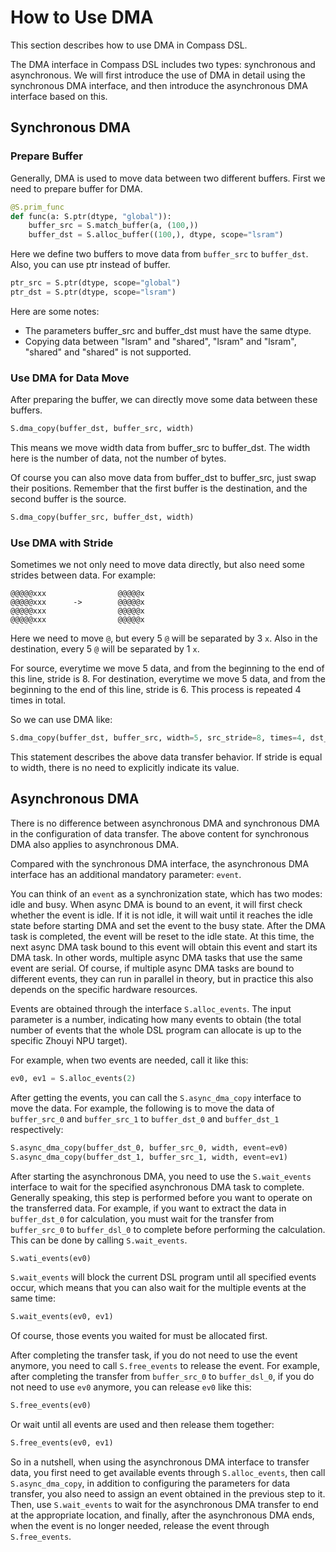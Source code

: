 <!---SPDX-License-Identifier: Apache-2.0-->
<!---Copyright (c) 2023-2024 Arm Technology (China) Co. Ltd.-->

# How to Use DMA
This section describes how to use DMA in Compass DSL.

The DMA interface in Compass DSL includes two types: synchronous and asynchronous. We will first introduce the use of DMA in detail using the synchronous DMA interface, and then introduce the asynchronous DMA interface based on this.

## Synchronous DMA
### Prepare Buffer

Generally, DMA is used to move data between two different buffers. First we need to prepare buffer for DMA.

```py
@S.prim_func
def func(a: S.ptr(dtype, "global")):
    buffer_src = S.match_buffer(a, (100,))
    buffer_dst = S.alloc_buffer((100,), dtype, scope="lsram")
```

Here we define two buffers to move data from `buffer_src` to `buffer_dst`. Also, you can use ptr instead of buffer.

```py
ptr_src = S.ptr(dtype, scope="global")
ptr_dst = S.ptr(dtype, scope="lsram")
```

Here are some notes:
- The parameters buffer_src and buffer_dst must have the same dtype.
- Copying data between "lsram" and "shared", "lsram" and "lsram", "shared" and "shared" is not supported.

### Use DMA for Data Move

After preparing the buffer, we can directly move some data between these buffers.

```py
S.dma_copy(buffer_dst, buffer_src, width)
```

This means we move width data from buffer_src to buffer_dst. The width here is the number of data, not the number of bytes.

Of course you can also move data from buffer_dst to buffer_src, just swap their positions. Remember that the first buffer is the destination, and the second buffer is the source.

```py
S.dma_copy(buffer_src, buffer_dst, width)
```

### Use DMA with Stride

Sometimes we not only need to move data directly, but also need some strides between data. For example:

```
@@@@@xxx                @@@@@x
@@@@@xxx      ->        @@@@@x
@@@@@xxx                @@@@@x
@@@@@xxx                @@@@@x
```

Here we need to move `@`, but every 5 `@` will be separated by 3 `x`. Also in the destination, every 5 `@` will be separated by 1 `x`.

For source, everytime we move 5 data, and from the beginning to the end of this line, stride is 8. For destination, everytime we move 5 data, and from the beginning to the end of this line, stride is 6. This process is repeated 4 times in total.

So we can use DMA like:

```py
S.dma_copy(buffer_dst, buffer_src, width=5, src_stride=8, times=4, dst_stride=6)
```

This statement describes the above data transfer behavior. If stride is equal to width, there is no need to explicitly indicate its value.

## Asynchronous DMA

There is no difference between asynchronous DMA and synchronous DMA in the configuration of data transfer. The above content for synchronous DMA also applies to asynchronous DMA.

Compared with the synchronous DMA interface, the asynchronous DMA interface has an additional mandatory parameter: `event`.

You can think of an `event` as a synchronization state, which has two modes: idle and busy. When async DMA is bound to an event, it will first check whether the event is idle. If it is not idle, it will wait until it reaches the idle state before starting DMA and set the event to the busy state. After the DMA task is completed, the event will be reset to the idle state. At this time, the next async DMA task bound to this event will obtain this event and start its DMA task. In other words, multiple async DMA tasks that use the same event are serial. Of course, if multiple async DMA tasks are bound to different events, they can run in parallel in theory, but in practice this also depends on the specific hardware resources.

Events are obtained through the interface `S.alloc_events`. The input parameter is a number, indicating how many events to obtain (the total number of events that the whole DSL program can allocate is up to the specific Zhouyi NPU target).

For example, when two events are needed, call it like this:
```py
ev0, ev1 = S.alloc_events(2)
```

After getting the events, you can call the `S.async_dma_copy` interface to move the data. For example, the following is to move the data of `buffer_src_0` and `buffer_src_1` to `buffer_dst_0` and `buffer_dst_1` respectively:
```py
S.async_dma_copy(buffer_dst_0, buffer_src_0, width, event=ev0)
S.async_dma_copy(buffer_dst_1, buffer_src_1, width, event=ev1)
```

After starting the asynchronous DMA, you need to use the `S.wait_events` interface to wait for the specified asynchronous DMA task to complete. Generally speaking, this step is performed before you want to operate on the transferred data. For example, if you want to extract the data in `buffer_dst_0` for calculation, you must wait for the transfer from `buffer_src_0` to `buffer_dsl_0` to complete before performing the calculation. This can be done by calling `S.wait_events`.
```py
S.wati_events(ev0)
```

`S.wait_events` will block the current DSL program until all specified events occur, which means that you can also wait for the multiple events at the same time:

```py
S.wait_events(ev0, ev1)
```

Of course, those events you waited for must be allocated first.

After completing the transfer task, if you do not need to use the event anymore, you need to call `S.free_events` to release the event. For example, after completing the transfer from `buffer_src_0` to `buffer_dsl_0`, if you do not need to use `ev0` anymore, you can release `ev0` like this:
```py
S.free_events(ev0)
```

Or wait until all events are used and then release them together:
```py
S.free_events(ev0, ev1)
```

So in a nutshell, when using the asynchronous DMA interface to transfer data, you first need to get available events through `S.alloc_events`, then call `S.async_dma_copy`, in addition to configuring the parameters for data transfer, you also need to assign an event obtained in the previous step to it. Then, use `S.wait_events` to wait for the asynchronous DMA transfer to end at the appropriate location, and finally, after the asynchronous DMA ends, when the event is no longer needed, release the event through `S.free_events`.
